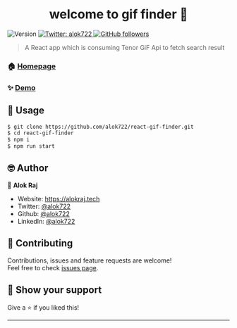 <h1 align="center">welcome to gif finder 👋</h1>
<p>
  <img alt="Version" src="https://img.shields.io/badge/version-1.0.0-blue.svg?cacheSeconds=2592000" />
  <a href="https://twitter.com/alok722" target="_blank">
    <img alt="Twitter: alok722" src="https://img.shields.io/twitter/follow/alok722.svg?style=social" />
  </a>
  <a href="https://github.com/alok722" target="_blank">
    <img alt="GitHub followers" src="https://img.shields.io/github/followers/alok722?style=social">                                       
  </a>
</p>

> A React app which is consuming Tenor GiF Api to fetch search result

### 🏠 [Homepage](https://creativeegif.web.app/)

### ✨ [Demo](https://creativeegif.web.app/)

## 🚀 Usage

```sh
$ git clone https://github.com/alok722/react-gif-finder.git
$ cd react-gif-finder
$ npm i
$ npm run start
```

## 🤓 Author

👤 **Alok Raj**

* Website: https://alokraj.tech
* Twitter: [@alok722](https://twitter.com/alok722)
* Github: [@alok722](https://github.com/alok722)
* LinkedIn: [@alok722](https://linkedin.com/in/alok722)

## 🤝 Contributing

Contributions, issues and feature requests are welcome!<br />Feel free to check [issues page](https://github.com/alok722/react-gif-finder/issues). 

## 🙏 Show your support

Give a ⭐️ if you liked this!

***
